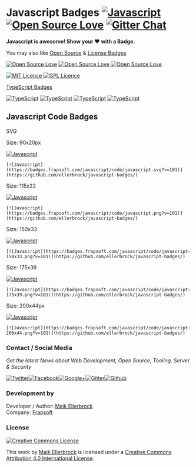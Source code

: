 # Javascript Badges [![Javascript](https://badges.frapsoft.com/javascript/code/javascript.svg?v=100)](https://github.com/ellerbrock/javascript-badges/) [![Open Source Love](https://badges.frapsoft.com/os/v1/open-source.svg?v=102)](https://github.com/ellerbrock/open-source-badges/) [![Gitter Chat](https://badges.gitter.im/frapsoft/frapsoft.svg)](https://gitter.im/frapsoft/frapsoft/)

**Javascript is awesome! Show your ❤ with a Badge.**


You may also like [Open Source](https://github.com/ellerbrock/open-source-badge/) & [License Badges](https://github.com/ellerbrock/open-source-badge/)
                  
[![Open Source Love](https://badges.frapsoft.com/os/v1/open-source.png?v=102)](https://github.com/ellerbrock/open-source-badge/) [![Open Source Love](https://badges.frapsoft.com/os/v2/open-source.png?v=102)](https://github.com/ellerbrock/open-source-badge/) [![Open Source Love](https://badges.frapsoft.com/os/v3/open-source.png?v=102)](https://github.com/ellerbrock/open-source-badge/)
                  
[![MIT Licence](https://badges.frapsoft.com/os/mit/mit.png?v=102)](https://opensource.org/licenses/mit-license.php) [![GPL Licence](https://badges.frapsoft.com/os/gpl/gpl.png?v=102)](https://opensource.org/licenses/GPL-3.0/)


[TypeScript Badges](https://github.com/ellerbrock/typescript-badges/)

[![TypeScript](https://badges.frapsoft.com/typescript/love/typescript.png?v=101)](https://github.com/ellerbrock/typescript-badges/) [![TypeScript](https://badges.frapsoft.com/typescript/code/typescript.png?v=101)](https://github.com/ellerbrock/typescript-badges/) [![TypeScript](https://badges.frapsoft.com/typescript/awesome/typescript.png?v=101)](https://github.com/ellerbrock/typescript-badges/) [![TypeScript](https://badges.frapsoft.com/typescript/version/typescript-next.svg?v=101)](https://github.com/ellerbrock/typescript-badges/)

## Javascript Code Badges

SVG

Size: 90x20px

[![Javascript](https://badges.frapsoft.com/javascript/code/javascript.svg?v=101)](https://github.com/ellerbrock/javascript-badges/)

`[![Javascript](https://badges.frapsoft.com/javascript/code/javascript.svg?v=101)](https://github.com/ellerbrock/javascript-badges/)`


Size: 115x22

[![Javascript](https://badges.frapsoft.com/javascript/code/javascript.png?v=101)](https://github.com/ellerbrock/javascript-badges/)

`[![Javascript](https://badges.frapsoft.com/javascript/code/javascript.png?v=101)](https://github.com/ellerbrock/javascript-badges/)`

Size: 150x33

[![Javascript](https://badges.frapsoft.com/javascript/code/javascript-150x33.png?v=101)](https://github.com/ellerbrock/javascript-badges/)

`[![Javascript](https://badges.frapsoft.com/javascript/code/javascript-150x33.png?v=101)](https://github.com/ellerbrock/javascript-badges/)`

Size: 175x39

[![Javascript](https://badges.frapsoft.com/javascript/code/javascript-175x39.png?v=101)](https://github.com/ellerbrock/javascript-badges/)

`[![Javascript](https://badges.frapsoft.com/javascript/code/javascript-175x39.png?v=101)](https://github.com/ellerbrock/javascript-badges/)`

Size: 200x44px

[![Javascript](https://badges.frapsoft.com/javascript/code/javascript-200x44.png?v=101)](https://github.com/ellerbrock/javascript-badges/)

`[![Javascript](https://badges.frapsoft.com/javascript/code/javascript-200x44.png?v=101)](https://github.com/ellerbrock/javascript-badges/)`  

### Contact / Social Media

*Get the latest News about Web Development, Open Source, Tooling, Server & Security*

[![Twitter](https://github.frapsoft.com/social/twitter.png)](https://twitter.com/frapsoft/)[![Facebook](https://github.frapsoft.com/social/facebook.png)](https://www.facebook.com/frapsoft/)[![Google+](https://github.frapsoft.com/social/google-plus.png)](https://plus.google.com/116540931335841862774)[![Gitter](https://github.frapsoft.com/social/gitter.png)](https://gitter.im/frapsoft/frapsoft/)[![Github](https://github.frapsoft.com/social/github.png)](https://github.com/ellerbrock/)

### Development by

Developer / Author: [Maik Ellerbrock](https://github.com/ellerbrock/)  
Company: [Frapsoft](https://github.com/frapsoft/)

### License 

<a rel="license" href="http://creativecommons.org/licenses/by/4.0/"><img alt="Creative Commons License" style="border-width:0" src="https://i.creativecommons.org/l/by/4.0/88x31.png" /></a><br />

This work by <a xmlns:cc="http://creativecommons.org/ns#" href="https://github.com/ellerbrock/" property="cc:attributionName" rel="cc:attributionURL">Maik Ellerbrock</a> is licensed under a <a rel="license" href="http://creativecommons.org/licenses/by/4.0/">Creative Commons Attribution 4.0 International License</a>.